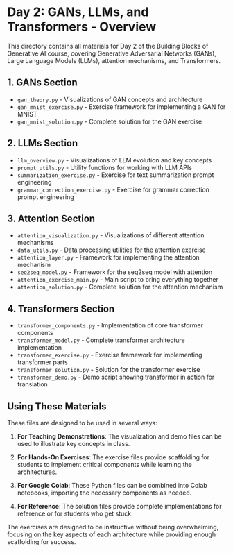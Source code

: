 # Day 2: GANs, LLMs, and Transformers - Overview

This directory contains all materials for Day 2 of the Building Blocks of Generative AI course, covering Generative Adversarial Networks (GANs), Large Language Models (LLMs), attention mechanisms, and Transformers.

## 1. GANs Section
- `gan_theory.py` - Visualizations of GAN concepts and architecture
- `gan_mnist_exercise.py` - Exercise framework for implementing a GAN for MNIST
- `gan_mnist_solution.py` - Complete solution for the GAN exercise

## 2. LLMs Section
- `llm_overview.py` - Visualizations of LLM evolution and key concepts
- `prompt_utils.py` - Utility functions for working with LLM APIs
- `summarization_exercise.py` - Exercise for text summarization prompt engineering
- `grammar_correction_exercise.py` - Exercise for grammar correction prompt engineering

## 3. Attention Section
- `attention_visualization.py` - Visualizations of different attention mechanisms
- `data_utils.py` - Data processing utilities for the attention exercise
- `attention_layer.py` - Framework for implementing the attention mechanism
- `seq2seq_model.py` - Framework for the seq2seq model with attention
- `attention_exercise_main.py` - Main script to bring everything together
- `attention_solution.py` - Complete solution for the attention mechanism

## 4. Transformers Section
- `transformer_components.py` - Implementation of core transformer components
- `transformer_model.py` - Complete transformer architecture implementation
- `transformer_exercise.py` - Exercise framework for implementing transformer parts
- `transformer_solution.py` - Solution for the transformer exercise
- `transformer_demo.py` - Demo script showing transformer in action for translation

## Using These Materials

These files are designed to be used in several ways:

1. **For Teaching Demonstrations**: The visualization and demo files can be used to illustrate key concepts in class.

2. **For Hands-On Exercises**: The exercise files provide scaffolding for students to implement critical components while learning the architectures.

3. **For Google Colab**: These Python files can be combined into Colab notebooks, importing the necessary components as needed.

4. **For Reference**: The solution files provide complete implementations for reference or for students who get stuck.

The exercises are designed to be instructive without being overwhelming, focusing on the key aspects of each architecture while providing enough scaffolding for success.
